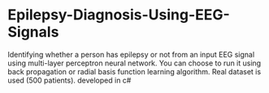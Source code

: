 # Epilepsy-Diagnosis-Using-EEG-Signals
 Identifying whether a person has epilepsy or not from an input EEG signal using multi-layer perceptron neural network. You can choose to run it using back propagation or radial basis function learning algorithm. Real dataset is used (500 patients). developed in c#

